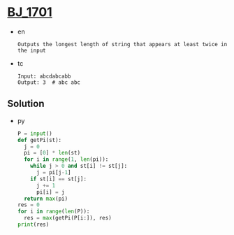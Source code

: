 # [BJ_1701](https://acmicpc.net/problem/1701)

* en

  ```en
  Outputs the longest length of string that appears at least twice in the input
  ```

* tc

  ```tc
  Input: abcdabcabb
  Output: 3  # abc abc
  ```

## Solution

* py

  ```py
  P = input()
  def getPi(st):
    j = 0
    pi = [0] * len(st)
    for i in range(1, len(pi)):
      while j > 0 and st[i] != st[j]:
        j = pi[j-1]
      if st[i] == st[j]:
        j += 1
        pi[i] = j
    return max(pi)
  res = 0
  for i in range(len(P)):
    res = max(getPi(P[i:]), res)
  print(res)
  ```
